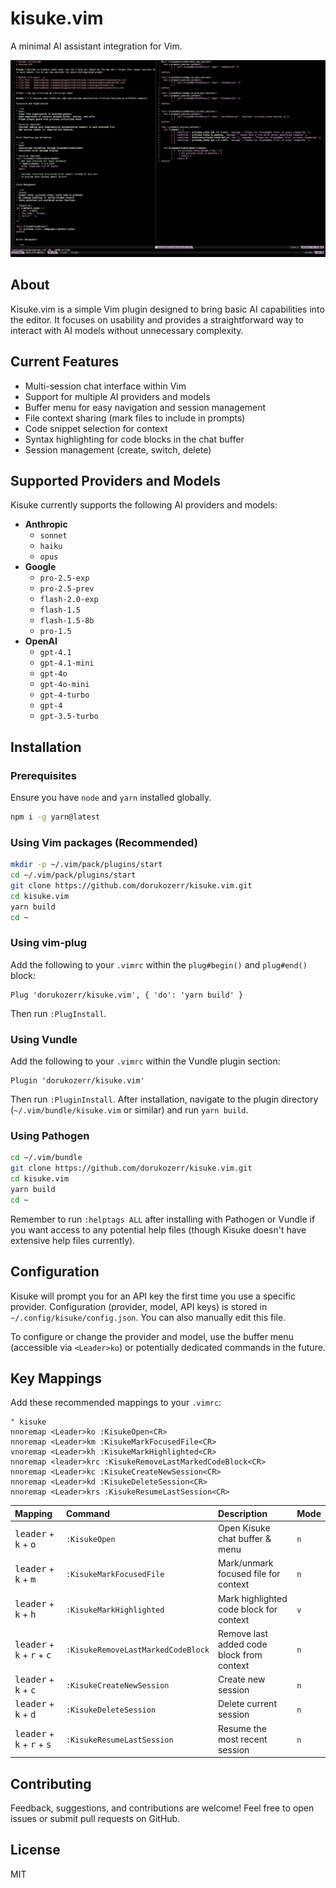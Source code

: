 # kisuke.vim

A minimal AI assistant integration for Vim.

![screenshot](ss-1.png)

## About

Kisuke.vim is a simple Vim plugin designed to bring basic AI capabilities into the editor. It focuses on usability and provides a straightforward way to interact with AI models without unnecessary complexity.

## Current Features

- Multi-session chat interface within Vim
- Support for multiple AI providers and models
- Buffer menu for easy navigation and session management
- File context sharing (mark files to include in prompts)
- Code snippet selection for context
- Syntax highlighting for code blocks in the chat buffer
- Session management (create, switch, delete)

## Supported Providers and Models

Kisuke currently supports the following AI providers and models:

- **Anthropic**
  - `sonnet`
  - `haiku`
  - `opus`
- **Google**
  - `pro-2.5-exp`
  - `pro-2.5-prev`
  - `flash-2.0-exp`
  - `flash-1.5`
  - `flash-1.5-8b`
  - `pro-1.5`
- **OpenAI**
  - `gpt-4.1`
  - `gpt-4.1-mini`
  - `gpt-4o`
  - `gpt-4o-mini`
  - `gpt-4-turbo`
  - `gpt-4`
  - `gpt-3.5-turbo`

## Installation

### Prerequisites

Ensure you have `node` and `yarn` installed globally.

```bash
npm i -g yarn@latest
```

### Using Vim packages (Recommended)

```bash
mkdir -p ~/.vim/pack/plugins/start
cd ~/.vim/pack/plugins/start
git clone https://github.com/dorukozerr/kisuke.vim.git
cd kisuke.vim
yarn build
cd ~
```

### Using vim-plug

Add the following to your `.vimrc` within the `plug#begin()` and `plug#end()` block:

```vim
Plug 'dorukozerr/kisuke.vim', { 'do': 'yarn build' }
```

Then run `:PlugInstall`.

### Using Vundle

Add the following to your `.vimrc` within the Vundle plugin section:

```vim
Plugin 'dorukozerr/kisuke.vim'
```

Then run `:PluginInstall`. After installation, navigate to the plugin directory (`~/.vim/bundle/kisuke.vim` or similar) and run `yarn build`.

### Using Pathogen

```bash
cd ~/.vim/bundle
git clone https://github.com/dorukozerr/kisuke.vim.git
cd kisuke.vim
yarn build
cd ~
```

Remember to run `:helptags ALL` after installing with Pathogen or Vundle if you want access to any potential help files (though Kisuke doesn't have extensive help files currently).

## Configuration

Kisuke will prompt you for an API key the first time you use a specific provider. Configuration (provider, model, API keys) is stored in `~/.config/kisuke/config.json`. You can also manually edit this file.

To configure or change the provider and model, use the buffer menu (accessible via `<Leader>ko`) or potentially dedicated commands in the future.

## Key Mappings

Add these recommended mappings to your `.vimrc`:

```vim
" kisuke
nnoremap <Leader>ko :KisukeOpen<CR>
nnoremap <Leader>km :KisukeMarkFocusedFile<CR>
vnoremap <Leader>kh :KisukeMarkHighlighted<CR>
nnoremap <leader>krc :KisukeRemoveLastMarkedCodeBlock<CR>
nnoremap <Leader>kc :KisukeCreateNewSession<CR>
nnoremap <Leader>kd :KisukeDeleteSession<CR>
nnoremap <Leader>krs :KisukeResumeLastSession<CR>

```

| Mapping                                                        | Command                            | Description                               | Mode |
| :------------------------------------------------------------- | :--------------------------------- | :---------------------------------------- | :--- |
| <kbd>leader</kbd> + <kbd>k</kbd> + <kbd>o</kbd>                | `:KisukeOpen`                      | Open Kisuke chat buffer & menu            | `n`  |
| <kbd>leader</kbd> + <kbd>k</kbd> + <kbd>m</kbd>                | `:KisukeMarkFocusedFile`           | Mark/unmark focused file for context      | `n`  |
| <kbd>leader</kbd> + <kbd>k</kbd> + <kbd>h</kbd>                | `:KisukeMarkHighlighted`           | Mark highlighted code block for context   | `v`  |
| <kbd>leader</kbd> + <kbd>k</kbd> + <kbd>r</kbd> + <kbd>c</kbd> | `:KisukeRemoveLastMarkedCodeBlock` | Remove last added code block from context | `n`  |
| <kbd>leader</kbd> + <kbd>k</kbd> + <kbd>c</kbd>                | `:KisukeCreateNewSession`          | Create new session                        | `n`  |
| <kbd>leader</kbd> + <kbd>k</kbd> + <kbd>d</kbd>                | `:KisukeDeleteSession`             | Delete current session                    | `n`  |
| <kbd>leader</kbd> + <kbd>k</kbd> + <kbd>r</kbd> + <kbd>s</kbd> | `:KisukeResumeLastSession`         | Resume the most recent session            | `n`  |

## Contributing

Feedback, suggestions, and contributions are welcome! Feel free to open issues or submit pull requests on GitHub.

## License

MIT
